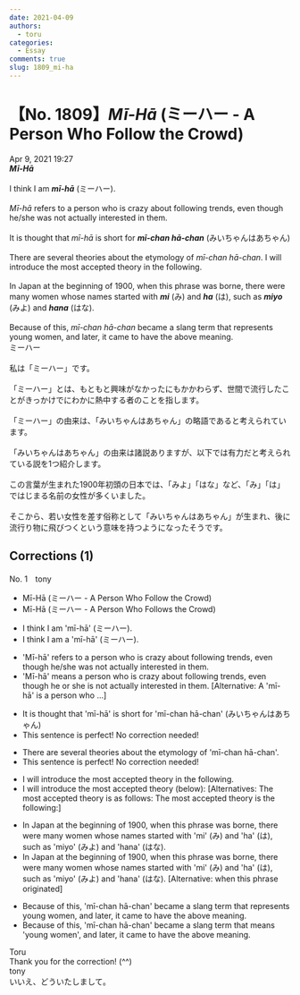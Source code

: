 ```yaml
---
date: 2021-04-09
authors:
  - toru
categories:
  - Essay
comments: true
slug: 1809_mi-ha
---
```


# 【No. 1809】<strong><em>Mī-Hā</strong></em> (ミーハー - A Person Who Follow the Crowd)
<div class="date">Apr 9, 2021 19:27</div>
<div id="post"><div id="body_show_ori">
<strong><em>Mī-Hā</strong></em><br/><br/>I think I am <strong><em>mī-hā</em></strong> (ミーハー).<br/><br/><em>Mī-hā</em> refers to a person who is crazy about following trends, even though he/she was not actually interested in them.<br/><br/>It is thought that <em>mī-hā</em> is short for <strong><em>mī-chan hā-chan</em></strong> (みいちゃんはあちゃん)<br/><br/>There are several theories about the etymology of <em>mī-chan hā-chan</em>. I will introduce the most accepted theory in the following.<br/><br/>In Japan at the beginning of 1900, when this phrase was borne, there were many women whose names started with <strong><em>mi</em></strong> (み) and <strong><em>ha</em></strong> (は), such as <strong><em>miyo</em></strong> (みよ) and <strong><em>hana</em></strong> (はな).<br/><br/>Because of this, <em>mī-chan hā-chan</em> became a slang term that represents young women, and later, it came to have the above meaning.
</div></div>

<!-- more -->

<div id="post_ja"><div id="body_show_mo">
ミーハー<br/><br/>私は「ミーハー」です。<br/><br/>「ミーハー」とは、もともと興味がなかったにもかかわらず、世間で流行したことがきっかけでにわかに熱中する者のことを指します。<br/><br/>「ミーハー」の由来は、「みいちゃんはあちゃん」の略語であると考えられています。<br/><br/>「みいちゃんはあちゃん」の由来は諸説ありますが、以下では有力だと考えられている説を1つ紹介します。<br/><br/>この言葉が生まれた1900年初頭の日本では、「みよ」「はな」など、「み」「は」ではじまる名前の女性が多くいました。<br/><br/>そこから、若い女性を差す俗称として「みいちゃんはあちゃん」が生まれ、後に流行り物に飛びつくという意味を持つようになったそうです。
</div></div>

## Corrections (1)
<div id="block"><div class="first_name"> No. 1　<span class="just_name">tony</span></div><div id="block2">
<ul class="correction_field">
<li class="incorrect">Mī-Hā (ミーハー - A Person Who Follow the Crowd)</li>
<li class="corrected correct">
Mī-Hā (ミーハー - A Person Who Follow<span class="f_red">s</span> the Crowd)
</li>
</ul>
<ul class="correction_field">
<li class="incorrect">I think I am 'mī-hā' (ミーハー).</li>
<li class="corrected correct">
I think I am <span class="f_red">a</span> 'mī-hā' (ミーハー).
</li>
</ul>
<ul class="correction_field">
<li class="incorrect">'Mī-hā' refers to a person who is crazy about following trends, even though he/she was not actually interested in them.</li>
<li class="corrected correct">
'Mī-hā' <span class="f_red">means</span> a person who is crazy about following trends, even though he <span class="f_red">or</span> she <span class="f_red">is</span> not actually interested in them. [Alternative: A 'mī-hā' <span class="f_red">is</span> a person who ...]
</li>
</ul>
<ul class="correction_field">
<li class="incorrect">It is thought that 'mī-hā' is short for 'mī-chan hā-chan' (みいちゃんはあちゃん)</li>
<li class="corrected perfect">This sentence is perfect! No correction needed!</li>
</ul>
<ul class="correction_field">
<li class="incorrect">There are several theories about the etymology of 'mī-chan hā-chan'.</li>
<li class="corrected perfect">This sentence is perfect! No correction needed!</li>
</ul>
<ul class="correction_field">
<li class="incorrect">I will introduce the most accepted theory in the following.</li>
<li class="corrected correct">
I will introduce the most accepted theory (below): [Alternatives: The most accepted theory is as follows: The most accepted theory is the following:]
</li>
</ul>
<ul class="correction_field">
<li class="incorrect">In Japan at the beginning of 1900, when this phrase was borne, there were many women whose names started with 'mi' (み) and 'ha' (は), such as 'miyo' (みよ) and 'hana' (はな).</li>
<li class="corrected correct">
In Japan at the beginning of 1900, when this phrase was born<span class="sline"><span class="f_red">e</span></span>, there were many women whose names started with 'mi' (み) and 'ha' (は), such as 'miyo' (みよ) and 'hana' (はな). [Alternative: when this phrase originated]
</li>
</ul>
<ul class="correction_field">
<li class="incorrect">Because of this, 'mī-chan hā-chan' became a slang term that represents young women, and later, it came to have the above meaning.</li>
<li class="corrected correct">
Because of this, 'mī-chan hā-chan' became a slang term that <span class="f_red">means</span> 'young women', and later, it came to have the above meaning.
</li>
</ul>
</div><div class="name"><span class="just_name">Toru</span><br>
Thank you for the correction! (^^)
</div>
<div class="name"><span class="just_name">tony</span><br>
いいえ、どういたしまして。
</div>
</div>
